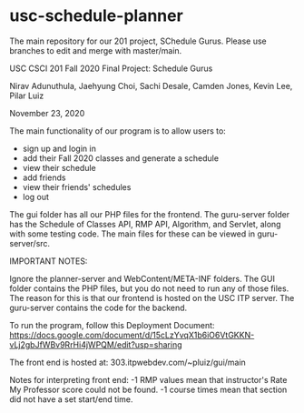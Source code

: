 # usc-schedule-planner
The main repository for our 201 project, SChedule Gurus. Please use branches to edit and merge with master/main.

USC CSCI 201 Fall 2020 Final Project: Schedule Gurus

Nirav Adunuthula, Jaehyung Choi, Sachi Desale, Camden Jones, Kevin Lee, Pilar Luiz

November 23, 2020

The main functionality of our program is to allow users to:

- sign up and login in
- add their Fall 2020 classes and generate a schedule
- view their schedule
- add friends
- view their friends' schedules
- log out

The gui folder has all our PHP files for the frontend.
The guru-server folder has the Schedule of Classes API, RMP API, Algorithm, and Servlet, along with some testing code. The main files for these can be viewed in guru-server/src.

IMPORTANT NOTES:

Ignore the planner-server and WebContent/META-INF folders. 
The GUI folder contains the PHP files, but you do not need to run any of those files. The reason for this is that our frontend is hosted on the USC ITP server. 
The guru-server contains the code for the backend.

To run the program, follow this Deployment Document: https://docs.google.com/document/d/15cLzYvqX1b6iO6VtGKKN-vLj2gbJfWBv9RrHi4jWPQM/edit?usp=sharing

The front end is hosted at: 303.itpwebdev.com/~pluiz/gui/main

Notes for interpreting front end:
-1 RMP values mean that instructor's Rate My Professor score could not be found.
-1 course times mean that section did not have a set start/end time.
